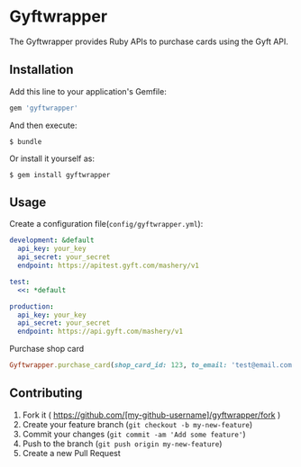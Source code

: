 # Gyftwrapper

The Gyftwrapper provides Ruby APIs to purchase cards using the Gyft API.

## Installation

Add this line to your application's Gemfile:

```ruby
gem 'gyftwrapper'
```

And then execute:

    $ bundle

Or install it yourself as:

    $ gem install gyftwrapper

## Usage

Create a configuration file(`config/gyftwrapper.yml`):

```yaml
development: &default 
  api_key: your_key
  api_secret: your_secret
  endpoint: https://apitest.gyft.com/mashery/v1

test: 
  <<: *default

production:
  api_key: your_key
  api_secret: your_secret
  endpoint: https://api.gyft.com/mashery/v1
```

Purchase shop card

```ruby
Gyftwrapper.purchase_card(shop_card_id: 123, to_email: 'test@email.com')
```


## Contributing

1. Fork it ( https://github.com/[my-github-username]/gyftwrapper/fork )
2. Create your feature branch (`git checkout -b my-new-feature`)
3. Commit your changes (`git commit -am 'Add some feature'`)
4. Push to the branch (`git push origin my-new-feature`)
5. Create a new Pull Request
